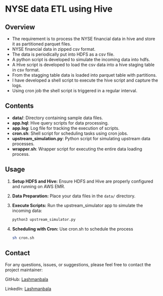 # NYSE data ETL using Hive

## Overview

- The requirement is to process the NYSE financial data in hive and store it as partitioned parquet files.
- NYSE financial data in zipped csv format.
- The data is periodically put into HDFS as a csv file.
- A python script is developed to simulate the incoming data into hdfs.
- A Hive script is developed to load the csv data into a hive staging table in csv format.
- From the stagging table data is loaded into parquet table with partitions.
- I have developed a shell script to execute the hive script and capture the logs.
- Using cron job the shell script is triggered in a regular interval.

## Contents

- **data/**: Directory containing sample data files.
- **app.hql**: Hive query scripts for data processing.
- **app.log**: Log file for tracking the execution of scripts.
- **cron.sh**: Shell script for scheduling tasks using cron jobs.
- **upstream_simulation.py**: Python script for simulating upstream data processes.
- **wrapper.sh**: Wrapper script for executing the entire data loading process.

## Usage

1. **Setup HDFS and Hive:**
   Ensure HDFS and Hive are properly configured and running on AWS EMR.

2. **Data Preparation:**
   Place your data files in the `data/` directory.

3. **Execute Scripts:**
   Run the upstream_simulator app to simulate the incoming data:
   ```bash
   python3 upstream_simulator.py
   ```

4. **Scheduling with Cron:**
   Use cron.sh to schedule the process
   ```bash
   sh cron.sh
   ```

## Contact
For any questions, issues, or suggestions, please feel free to contact the project maintainer:

GitHub: [Lashmanbala](https://github.com/Lashmanbala)

LinkedIn: [Lashmanbala](https://www.linkedin.com/in/lashmanbala/)

